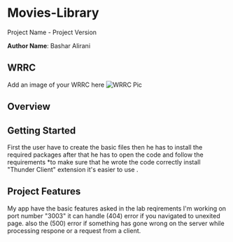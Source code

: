 # Movies-Library

Project Name - Project Version

**Author Name**: Bashar Alirani

## WRRC

Add an image of your WRRC here
![WRRC Pic](https://imgur.com/a/WiTfS5r)

## Overview

## Getting Started

First the user have to create the basic files
then he has to install the required packages
after that he has to open the code and follow the requirements
\*to make sure that he wrote the code correctly install "Thunder Client" extension it's easier to use .

## Project Features

My app have the basic features asked in the lab reqirements
I'm working on port number "3003"
it can handle (404) error if you navigated to unexited page.
also the (500) error if something has gone wrong on the server while processing respone or a request from a client.
